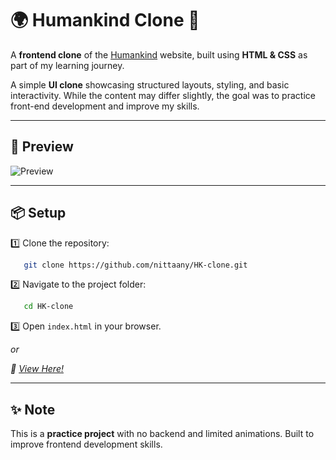 # 🌍 Humankind Clone 🚀

A **frontend clone** of the [Humankind](https://www.humankind.art) website, built using **HTML & CSS** as part of my learning journey. 

A simple **UI clone** showcasing structured layouts, styling, and basic interactivity. While the content may differ slightly, the goal was to practice front-end development and improve my skills.

---

## 📸 Preview

![Preview](https://drive.google.com/uc?export=view&id=18piGvxLutNPue594weVdcXVI-lU-lOOK)


---

## 📦 Setup

1️⃣ Clone the repository:
```bash
   git clone https://github.com/nittaany/HK-clone.git
```
2️⃣ Navigate to the project folder:
```bash
   cd HK-clone
```
3️⃣ Open `index.html` in your browser.

  *or* 

 *🔗 [View Here!](https://nittaany.github.io/HK-clone/)*



---

## ✨ Note

This is a **practice project** with no backend and limited animations. Built to improve frontend development skills.

